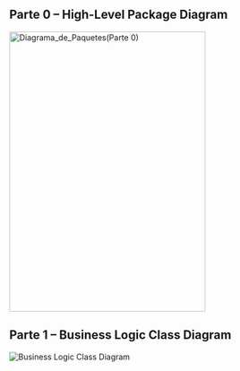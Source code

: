 ## Parte 0 – High-Level Package Diagram

<img width="350" height="500" alt="Diagrama_de_Paquetes(Parte 0)" src="https://github.com/user-attachments/assets/45c8266c-8e46-4259-89a4-07766223a3ca" />

## Parte 1 – Business Logic Class Diagram
![Business Logic Class Diagram](images/Diagrama_de_Paquetes(Parte1).png)
